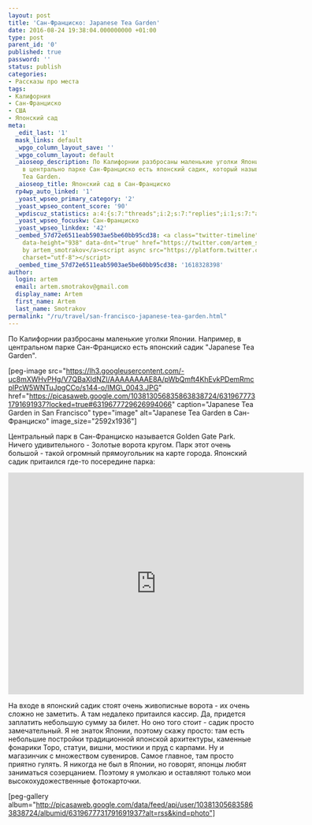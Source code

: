 ```yaml
---
layout: post
title: 'Сан-Франциско: Japanese Tea Garden'
date: 2016-08-24 19:38:04.000000000 +01:00
type: post
parent_id: '0'
published: true
password: ''
status: publish
categories:
- Рассказы про места
tags:
- Калифорния
- Сан-Франциско
- США
- Японский сад
meta:
  _edit_last: '1'
  mask_links: default
  _wpgo_column_layout_save: ''
  _wpgo_column_layout: default
  _aioseop_description: По Калифорнии разбросаны маленькие уголки Японии. Например,
    в центрально парке Сан-Франциско есть японский садик, который называется Japanese
    Tea Garden.
  _aioseop_title: Японский сад в Сан-Франциско
  rp4wp_auto_linked: '1'
  _yoast_wpseo_primary_category: '2'
  _yoast_wpseo_content_score: '90'
  _wpdiscuz_statistics: a:4:{s:7:"threads";i:2;s:7:"replies";i:1;s:7:"authors";i:2;s:14:"recent_authors";a:2:{i:0;O:8:"stdClass":3:{s:20:"comment_author_email";s:25:"artem.smotrakov@gmail.com";s:14:"comment_author";s:5:"artem";s:7:"user_id";s:1:"1";}i:1;O:8:"stdClass":3:{s:20:"comment_author_email";s:16:"b2n5v7@gmail.com";s:14:"comment_author";s:14:"Коляныч";s:7:"user_id";s:1:"0";}}}
  _yoast_wpseo_focuskw: Сан-Франциско
  _yoast_wpseo_linkdex: '42'
  _oembed_57d72e6511eab5903ae5be60bb95cd38: <a class="twitter-timeline" data-width="625"
    data-height="938" data-dnt="true" href="https://twitter.com/artem_smotrakov?ref_src=twsrc%5Etfw">Tweets
    by artem_smotrakov</a><script async src="https://platform.twitter.com/widgets.js"
    charset="utf-8"></script>
  _oembed_time_57d72e6511eab5903ae5be60bb95cd38: '1618328398'
author:
  login: artem
  email: artem.smotrakov@gmail.com
  display_name: Artem
  first_name: Artem
  last_name: Smotrakov
permalink: "/ru/travel/san-francisco-japanese-tea-garden.html"
---
```

По Калифорнии разбросаны маленькие уголки Японии. Например, в центральном парке Сан-Франциско есть японский садик "Japanese Tea Garden".

[peg-image src="https://lh3.googleusercontent.com/-uc8mXWHvPHg/V7QBaXldNZI/AAAAAAAAE8A/pWbQmft4KhEvkPDemRmcpIPcW5WNTuJpgCCo/s144-o/IMG\_0043.JPG" href="https://picasaweb.google.com/103813056835863838724/6319677731791691937?locked=true#6319677729626994066" caption="Japanese Tea Garden in San Francisco" type="image" alt="Japanese Tea Garden в Сан-Франциско" image\_size="2592x1936"]

<!--more-->

Центральный парк в Сан-Франциско называется&nbsp;Golden Gate Park. Ничего удивительного - Золотые ворота кругом. Парк этот очень большой - такой огромный прямоугольник на карте города. Японский садик притаился&nbsp;где-то посередине парка:

<iframe style="border: 0;" src="https://www.google.com/maps/embed?pb=!1m18!1m12!1m3!1d21217.260633586433!2d-122.47074622708318!3d37.76742674996481!2m3!1f0!2f0!3f0!3m2!1i1024!2i768!4f13.1!3m3!1m2!1s0x8085808fb9e85b85%3A0xbfb29b164018aab7!2sJapanese+Tea+Garden!5e0!3m2!1sen!2sus!4v1471414336429" width="600" height="450" frameborder="0" allowfullscreen="allowfullscreen"></iframe>

На входе в японский садик&nbsp;стоят очень живописные ворота - их очень сложно не заметить. А там недалеко притаился кассир. Да, придется заплатить небольшую сумму за билет. Но оно того стоит - садик просто замечательный. Я не знаток Японии, поэтому скажу просто: там есть небольшие постройки традиционной японской архитектуры, каменные фонарики Торо, статуи, вишни, мостики и пруд с карпами. Ну и магазинчик с множеством сувениров.&nbsp;Самое главное, там просто приятно гулять. Я никогда не был в Японии, но говорят, японцы любят заниматься созерцанием. Поэтому я умолкаю и оставляют только мои высокохудожественные фотокарточки.

[peg-gallery album="http://picasaweb.google.com/data/feed/api/user/103813056835863838724/albumid/6319677731791691937?alt=rss&kind=photo"]

